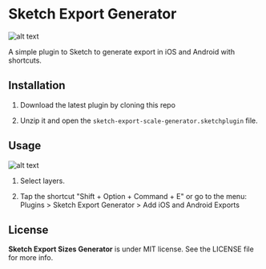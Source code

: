 Sketch Export Generator
=============================

![alt text](http://philippehong.com/download/SketchExportGenerator.png "Logo Sketch Export Generator")

A simple plugin to Sketch to generate export in iOS and Android with shortcuts.


Installation
------------

1. Download the latest plugin by cloning this repo

2. Unzip it and open the `sketch-export-scale-generator.sketchplugin` file.

Usage
-----

![alt text](http://philippehong.com/download/sketchgeneratorexport.gif "Logo Sketch Export Generator")

1. Select layers.

2. Tap the shortcut "Shift + Option + Command + E" or go to the menu: Plugins > Sketch Export Generator > Add iOS and Android Exports


License
-------

**Sketch Export Sizes Generator** is under MIT license. See the LICENSE file for more info.
